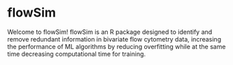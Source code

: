# flowSim

Welcome to flowSim! flowSim is an R package designed to identify and remove redundant information in bivariate flow cytometry data, increasing the performance of ML algorithms by reducing overfitting while at the same time decreasing computational time for training.


